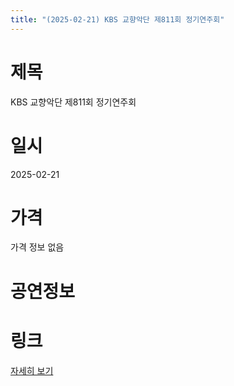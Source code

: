 ```yaml
---
title: "(2025-02-21) KBS 교향악단 제811회 정기연주회"
---
```


# 제목
KBS 교향악단 제811회 정기연주회

# 일시
2025-02-21

# 가격
가격 정보 없음

# 공연정보
  
  


# 링크
[자세히 보기](https://www.sac.or.kr/site/main/show/show_view?SN=67272 "https://www.sac.or.kr/site/main/show/show_view?SN=67272")
